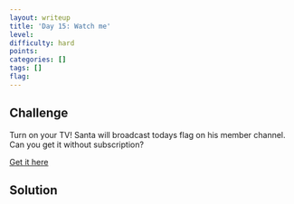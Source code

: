 ```yaml
---
layout: writeup
title: 'Day 15: Watch me'
level:
difficulty: hard
points:
categories: []
tags: []
flag:
---
```

## Challenge

Turn on your TV! Santa will broadcast todays flag on his member channel.
Can you get it without subscription?

[Get it here](writeupfiles/HACKvent-2018_by_the_oneandonly_HaRdLoCk.ipa)

## Solution

